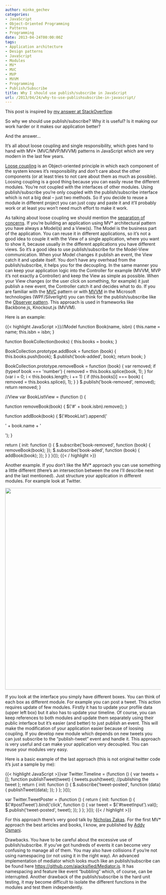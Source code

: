 ```yaml
---
author: minko_gechev
categories:
- JavaScript
- Object-Oriented Programming
- Patterns
- Programming
date: 2013-04-24T00:00:00Z
tags:
- Application architecture
- Design patterns
- JavaScript
- Modules
- MV*
- MVC
- MVP
- MVVM
- Programming
- Publish/Subscribe
title: Why I should use publish/subscribe in JavaScript
url: /2013/04/24/why-to-use-publishsubscribe-in-javascript/
---
```


This post is inspired by <a href="http://stackoverflow.com/questions/13512949/why-would-one-use-the-publish-subscribe-pattern-in-js-jquery/13513915#13513915" target="_blank">my answer at StackOverflow</a>.

So why we should use publish/subscribe? Why it is useful? Is it making our work harder or it makes our application better?

And the answer...

It’s all about loose coupling and single responsibility, which goes hand to hand with MV* (MVC/MVP/MVVM) patterns in JavaScript which are very modern in the last few years.

<a href="https://en.wikipedia.org/wiki/Loose_coupling" target="_blank">Loose coupling</a> is an Object-oriented principle in which each component of the system knows it’s responsibility and don’t care about the other components (or at least tries to not care about them as much as possible). Loosing coupling is a good thing because you can easily reuse the different modules. You’re not coupled with the interfaces of other modules. Using publish/subscribe you’re only coupled with the publish/subscribe interface which is not a big deal – just two methods. So if you decide to reuse a module in different project you can just copy and paste it and it’ll probably work or at least you won’t need much effort to make it work.

As talking about loose coupling we should mention the <a href="https://en.wikipedia.org/wiki/Separation_of_concerns" target="_blank">separation of concerns</a>. If you’re building an application using MV* architectural pattern you have always a Model(s) and a View(s). The Model is the business part of the application. You can reuse it in different applications, so it’s not a good idea to couple it with the View of a single application, where you want to show it, because usually in the different applications you have different views. So it’s a good idea to use publish/subscribe for the Model-View communication. When your Model changes it publish an event, the View catch it and update itself. You don’t have any overhead from the publish/subscribe, it helps you for the decoupling. In the same manner you can keep your application logic into the Controller for example (MVVM, MVP it’s not exactly a Controller) and keep the View as simple as possible. When your View changes (or the user click on something, for example) it just publish a new event, the Controller catch it and decides what to do. If you are familiar with the <a href="https://en.wikipedia.org/wiki/Model%E2%80%93view%E2%80%93controller" target="_blank">MVC</a> pattern or with <a href="https://en.wikipedia.org/wiki/MVVM" target="_blank">MVVM</a> in the Microsoft technologies (WPF/Silverlight) you can think for the publish/subscribe like the <a href="https://en.wikipedia.org/wiki/Observer_pattern" target="_blank">Observer pattern</a>. This approach is used in frameworks like Backbone.js, Knockout.js (MVVM).

Here is an example:

{{< highlight JavaScript >}}//Model
function Book(name, isbn) {
    this.name = name;
    this.isbn = isbn;
}
   
function BookCollection(books) {
    this.books = books;
}
    
BookCollection.prototype.addBook = function (book) {
    this.books.push(book);
    $.publish('book-added', book);
    return book;
}
    
BookCollection.prototype.removeBook = function (book) {
   var removed;
   if (typeof book === 'number') {
       removed = this.books.splice(book, 1);
   }
   for (var i = 0; i < this.books.length; i += 1) {
      if (this.books[i] === book) {
          removed = this.books.splice(i, 1);
      }
   }
   $.publish('book-removed', removed);
   return removed;
}
    
//View
var BookListView = (function () {
 
   function removeBook(book) {
      $('#' + book.isbn).remove();
   }
 
   function addBook(book) {
      $('#bookList').append('<div id="' + book.isbn + '">
  ' + book.name + '
</div>');
   }
  
   return {
      init: function () {
         $.subscribe('book-removed', function (book) {
             removeBook(book);
         });
         $.subscribe('book-aded', function (book) {
             addBook(book);
         });
      }
   }
}());
{{< / highlight >}}

Another example. If you don’t like the MV* approach you can use something a little different (there’s an intersection between the one I’ll describe next and the last mentioned). Just structure your application in different modules. For example look at Twitter.

<img src="http://blog.mgechev.com/slides/javascript-patterns/images/twitter.png" width="650" class="aligncenter" />

If you look at the interface you simply have different boxes. You can think of each box as different module. For example you can post a tweet. This action requires update of few modules. Firstly it has to update your profile data (upper left box) but it also has to update your timeline. Of course, you can keep references to both modules and update them separately using their public interface but it’s easier (and better) to just publish an event. This will make the modification of your application easier because of loosing coupling. If you develop new module which depends on new tweets you can just subscribe to the “publish-tweet” event and handle it. This approach is very useful and can make your application very decoupled. You can reuse your modules very easy.

Here is a basic example of the last approach (this is not original twitter code it’s just a sample by me):

{{< highlight JavaScript >}}var Twitter.Timeline = (function () {
   var tweets = [];
   function publishTweet(tweet) {
      tweets.push(tweet);
      //publishing the tweet
   };
   return {
      init: function () {
         $.subscribe('tweet-posted', function (data) {
             publishTweet(data);
         });
      }
   };
}());

var Twitter.TweetPoster = (function () {
   return {
       init: function () {
           $('#postTweet').bind('click', function () {
              var tweet = $('#tweetInput').val();
               $.publish('tweet-posted', tweet);
           });
       }
   };
}());
{{< / highlight >}}

For this approach there’s very good talk by <a href="http://www.nczonline.net/" target="_blank">Nicholas Zakas</a>. For the first MV* approach the best articles and books, I know, are published by <a href=" http://addyosmani.com/blog/" target="_blank">Addy Osmani</a>.

Drawbacks. You have to be careful about the excessive use of publish/subscribe. If you’ve got hundreds of events it can become very confusing to manage all of them. You may also have collisions if you’re not using namespacing (or not using it in the right way). An advanced implementation of mediator which looks much like an publish/subscribe can be found here https://github.com/ajacksified/Mediator.js. It has namespacing and feature like event “bubbling” which, of course, can be interrupted. Another drawback of the publish/subscribe is the hard unit testing, it may become difficult to isolate the different functions in the modules and test them independently.
